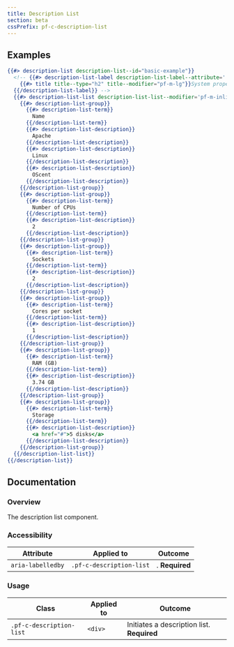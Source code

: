 ```yaml
---
title: Description List
section: beta
cssPrefix: pf-c-description-list
---
```


## Examples

```hbs title=Basic
{{#> description-list description-list--id="basic-example"}}
  <!-- {{#> description-list-label description-list-label--attribute=''}}
    {{#> title title--type="h2" title--modifier="pf-m-lg"}}System properties{{/title}}
  {{/description-list-label}} -->
  {{#> description-list-list description-list-list--modifier='pf-m-inline'}}
    {{#> description-list-group}}
      {{#> description-list-term}}
        Name
      {{/description-list-term}}
      {{#> description-list-description}}
        Apache
      {{/description-list-description}}
      {{#> description-list-description}}
        Linux
      {{/description-list-description}}
      {{#> description-list-description}}
        OScent
      {{/description-list-description}}
    {{/description-list-group}}
    {{#> description-list-group}}
      {{#> description-list-term}}
        Number of CPUs
      {{/description-list-term}}
      {{#> description-list-description}}
        2
      {{/description-list-description}}
    {{/description-list-group}}
    {{#> description-list-group}}
      {{#> description-list-term}}
        Sockets
      {{/description-list-term}}
      {{#> description-list-description}}
        2
      {{/description-list-description}}
    {{/description-list-group}}
    {{#> description-list-group}}
      {{#> description-list-term}}
        Cores per socket
      {{/description-list-term}}
      {{#> description-list-description}}
        1
      {{/description-list-description}}
    {{/description-list-group}}
    {{#> description-list-group}}
      {{#> description-list-term}}
        RAM (GB)
      {{/description-list-term}}
      {{#> description-list-description}}
        3.74 GB
      {{/description-list-description}}
    {{/description-list-group}}
    {{#> description-list-group}}
      {{#> description-list-term}}
        Storage
      {{/description-list-term}}
      {{#> description-list-description}}
        <a href="#">5 disks</a>
      {{/description-list-description}}
    {{/description-list-group}}
  {{/description-list-list}}
{{/description-list}}
```

## Documentation

### Overview

The description list component.

### Accessibility

| Attribute | Applied to | Outcome |
| -- | -- | -- |
| `aria-labelledby` | `.pf-c-description-list` | . **Required** |

### Usage

| Class | Applied to | Outcome |
| -- | -- | -- |
| `.pf-c-description-list` | `<div>` |  Initiates a description list. **Required** |